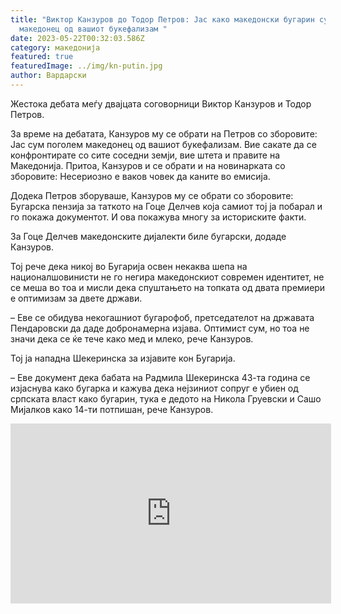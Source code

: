 ```yaml
---
title: "Виктор Канзуров до Тодор Петров: Јас како македонски бугарин сум поголем
  македонец од вашиот букефализам "
date: 2023-05-22T00:32:03.586Z
category: македонија
featured: true
featuredImage: ../img/kn-putin.jpg
author: Вардарски
---
```

<!--StartFragment-->

Жестока дебата меѓу двајцата соговорници Виктор Канзуров и Тодор Петров.

За време на дебатата, Канзуров му се обрати на Петров со зборовите: Јас сум поголем македонец од вашиот букефализам. Вие сакате да се конфронтирате со сите соседни земји, вие штета и правите на Македонија. Притоа, Канзуров и се обрати и на новинарката со зборовите: Несериозно е ваков човек да каните во емисија.

Додека Петров зборуваше, Канзуров му се обрати со зборовите: Бугарска пензија за таткото на Гоце Делчев која самиот тој ја побарал и го покажа документот. И ова покажува многу за историските факти.

За Гоце Делчев македонските дијалекти биле бугарски, додаде Канзуров.

Тој рече дека никој во Бугарија освен некаква шепа на националшовинисти не го негира македонскиот современ идентитет, не се меша во тоа и мисли дека спуштањето на топката од двата премиери е оптимизам за двете држави.

– Еве се обидува некогашниот бугарофоб, претседателот на државата Пендаровски да даде добронамерна изјава. Оптимист сум, но тоа не значи дека се ќе тече како мед и млеко, рече Канзуров.

Тој ја нападна Шекеринска за изјавите кон Бугарија.

– Еве документ дека бабата на Радмила Шекеринска 43-та година се изјаснува како бугарка и кажува дека нејзиниот сопруг е убиен од српската власт како бугарин, тука е дедото на Никола Груевски и Сашо Мијалков како 14-ти потпишан, рече Канзуров.

<!--EndFragment--><iframe width="513" height="288" src="https://www.youtube.com/embed/hjPqzUcD3Eg" title="Виктор Канзуров и Тодор Петров во „Само Вистина“ 21.6.2019 2 дел" frameborder="0" allow="accelerometer; autoplay; clipboard-write; encrypted-media; gyroscope; picture-in-picture; web-share" allowfullscreen></iframe>
